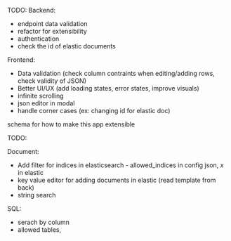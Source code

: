 TODO:
Backend:

- endpoint data validation
- refactor for extensibility
- authentication
- check the id of elastic documents

Frontend:

- Data validation (check column contraints when editing/adding rows, check validity of JSON)
- Better UI/UX (add loading states, error states, improve visuals)
- infinite scrolling
- json editor in modal
- handle corner cases (ex: changing id for elastic doc)

schema for how to make this app extensible

TODO:

Document:

- Add filter for indices in elasticsearch - allowed_indices in config json, _x_ in elastic
- key value editor for adding documents in elastic (read template from back)
- string search

SQL:

- serach by column
- allowed tables,
